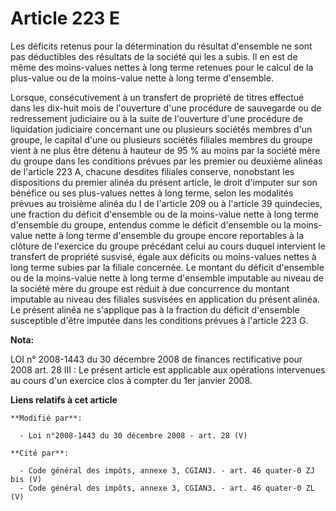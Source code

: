 # Article 223 E

Les déficits retenus pour la détermination du résultat d'ensemble ne sont pas déductibles des résultats de la société qui les
a subis. Il en est de même des moins-values nettes à long terme retenues pour le calcul de la plus-value ou de la moins-value
nette à long terme d'ensemble.

Lorsque,  consécutivement à un transfert de propriété de titres effectué dans les dix-huit  mois de l'ouverture d'une
procédure de sauvegarde ou de redressement judiciaire  ou à la suite de l'ouverture d'une procédure de liquidation judiciaire
concernant une ou plusieurs sociétés membres d'un groupe, le capital d'une ou  plusieurs sociétés filiales membres du groupe
vient à ne plus être détenu à  hauteur de 95 % au moins par la société mère du groupe dans les conditions  prévues par les
premier ou deuxième alinéas de l'article 223 A, chacune desdites  filiales conserve, nonobstant les dispositions du premier
alinéa du présent  article, le droit d'imputer sur son bénéfice ou ses plus-values nettes à long  terme, selon les modalités
prévues au troisième alinéa du I de l'article 209 ou  à l'article 39 quindecies, une fraction du déficit d'ensemble ou de la
moins-value nette à long terme d'ensemble du groupe, entendus comme le déficit  d'ensemble ou la moins-value nette à long
terme d'ensemble du groupe encore  reportables à la clôture de l'exercice du groupe précédant celui au cours duquel
intervient le transfert de propriété susvisé, égale aux déficits ou moins-values  nettes à long terme subies par la filiale
concernée. Le montant du déficit  d'ensemble ou de la moins-value nette à long terme d'ensemble imputable au  niveau de la
société mère du groupe est réduit à due concurrence du montant  imputable au niveau des filiales susvisées en application du
présent alinéa. Le  présent alinéa ne s'applique pas à la fraction du déficit d'ensemble susceptible  d'être imputée dans les
conditions prévues à l'article 223 G.

**Nota:**

LOI n° 2008-1443 du 30 décembre 2008 de finances rectificative pour 2008 art. 28 III : Le présent article est applicable aux
opérations intervenues au cours d'un  exercice clos à compter du 1er janvier 2008.

**Liens relatifs à cet article**

	**Modifié par**:

	  - Loi n°2008-1443 du 30 décembre 2008 - art. 28 (V)

	**Cité par**:

	  - Code général des impôts, annexe 3, CGIAN3. - art. 46 quater-0 ZJ bis (V)
	  - Code général des impôts, annexe 3, CGIAN3. - art. 46 quater-0 ZL (V)
